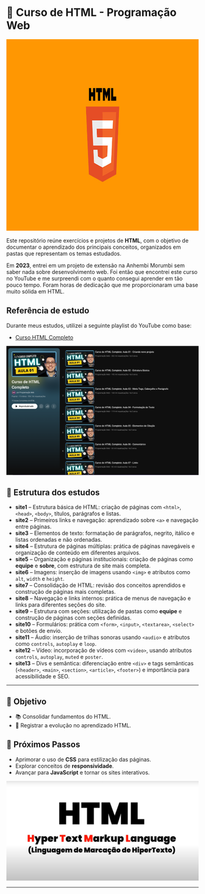 # 📙 Curso de HTML - Programação Web

<img src="img-html/img-1.jpg" alt="App Screenshot" width="100%" height="500"/>

Este repositório reúne exercícios e projetos de **HTML**, com o objetivo de documentar o aprendizado dos principais conceitos, organizados em pastas que representam os temas estudados.  


Em **2023**, entrei em um projeto de extensão na Anhembi Morumbi sem saber nada sobre desenvolvimento web. Foi então que encontrei este curso no YouTube e me surpreendi com o quanto consegui aprender em tão pouco tempo. Foram horas de dedicação que me proporcionaram uma base muito sólida em HTML.  

##  Referência de estudo

Durante meus estudos, utilizei a seguinte playlist do YouTube como base:

- [Curso HTML Completo ](https://www.youtube.com/playlist?list=PL2Fdisxwzt_cajoGVWTx44wM6Ht09QJ3A)


<p align="center">
  <img src="img-html/img-2.png" alt="App Screenshot" width="800" align=center/>
</p>

## 🔹 Estrutura dos estudos  

- **site1** – Estrutura básica de HTML: criação de páginas com `<html>`, `<head>`, `<body>`, títulos, parágrafos e listas.  
- **site2** – Primeiros links e navegação: aprendizado sobre `<a>` e navegação entre páginas.  
- **site3** – Elementos de texto: formatação de parágrafos, negrito, itálico e listas ordenadas e não ordenadas.  
- **site4** – Estrutura de páginas múltiplas: prática de páginas navegáveis e organização de conteúdo em diferentes arquivos.  
- **site5** – Organização e páginas institucionais: criação de páginas como **equipe** e **sobre**, com estrutura de site mais completa.  
- **site6** – Imagens: inserção de imagens usando `<img>` e atributos como `alt`, `width` e `height`.  
- **site7** – Consolidação de HTML: revisão dos conceitos aprendidos e construção de páginas mais completas.  
- **site8** – Navegação e links internos: prática de menus de navegação e links para diferentes seções do site.  
- **site9** – Estrutura com seções: utilização de pastas como **equipe** e construção de páginas com seções definidas.  
- **site10** – Formulários: prática com `<form>`, `<input>`, `<textarea>`, `<select>` e botões de envio.  
- **site11** – Áudio: inserção de trilhas sonoras usando `<audio>` e atributos como `controls`, `autoplay` e `loop`.  
- **site12** – Vídeo: incorporação de vídeos com `<video>`, usando atributos `controls`, `autoplay`, `muted` e `poster`.  
- **site13** – Divs e semântica: diferenciação entre `<div>` e tags semânticas (`<header>`, `<main>`, `<section>`, `<article>`, `<footer>`) e importância para acessibilidade e SEO.  

---

## 🚀 Objetivo  

- 📚 Consolidar fundamentos do HTML.   
- 📝 Registrar a evolução no aprendizado HTML.

## 🚀 Próximos Passos  

- Aprimorar o uso de **CSS** para estilização das páginas.  
- Explorar conceitos de **responsividade**.  
- Avançar para **JavaScript** e tornar os sites interativos.

<p align="center">
<img src="img-html/img-3.png" alt="App Screenshot" width="600"/> 
</p>

---
